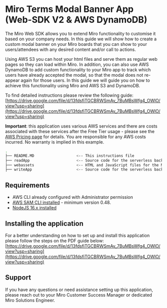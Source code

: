 # Miro Terms Modal Banner App (Web-SDK V2 & AWS DynamoDB)

The Miro Web SDK allows you to extend Miro functionality to customise it based on your company needs. In this guide we will show how to create a custom modal banner on your Miro boards that you can show to your users/attendees with any desired content and/or call to actions.

Using AWS S3 you can host your html files and serve them as regular web pages so they can load within Miro. In addition, you can also use AWS DynamoDB to add custom functionality to your Miro app to track which users have already accepted the modal, so that the modal does not re-appear again for those users. In this guide we will guide you on how to achieve this functionality using Miro and AWS S3 and DynamoDB.

To find detailed instructions please review the following guide:<br>
[https://drive.google.com/file/d/13fdsfiTGCBRWSmAv_7BuMBsWfg4_OWlO/view?usp=sharing](https://drive.google.com/file/d/13fdsfiTGCBRWSmAv_7BuMBsWfg4_OWlO/view?usp=sharing)

__Important__: this application uses various AWS services and there are costs associated with these services after the Free Tier usage - please see the [AWS Pricing page](https://aws.amazon.com/pricing/) for details. You are responsible for any AWS costs incurred. No warranty is implied in this example.

```bash
.
├── README.MD                   <-- This instructions file
├── readApp                     <-- Source code for the serverless backend ("Read" database Lambda function)
├── webassets                   <-- HTML and JavaScript files for the Miro app
├── writeApp                    <-- Source code for the serverless backend ("Write" database Lambda function)
```
## Requirements

* AWS CLI already configured with Administrator permission
* [AWS SAM CLI installed](https://docs.aws.amazon.com/serverless-application-model/latest/developerguide/serverless-sam-cli-install.html) - minimum version 0.48.
* [NodeJS 16.x installed](https://nodejs.org/en/download/)

## Installing the application

For a better understanding on how to set up and install this application please follow the steps on the PDF guide below:<br>
[https://drive.google.com/file/d/13fdsfiTGCBRWSmAv_7BuMBsWfg4_OWlO/view?usp=sharing](https://drive.google.com/file/d/13fdsfiTGCBRWSmAv_7BuMBsWfg4_OWlO/view?usp=sharing)

## Support

If you have any questions or need assistance setting up this application, please reach out to your Miro Customer Success Manager or dedicated Miro Solutions Engineer.
